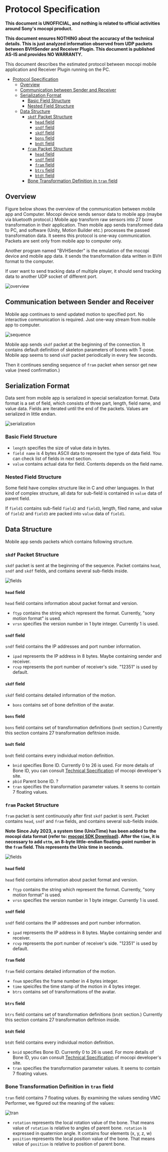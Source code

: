 # Protocol Specification
**This document is UNOFFICIAL, and nothing is related to official activities around Sony's mocopi product.**

**This document ensures NOTHING about the accuracy of the technical details. This is just analyzed information observed from UDP packets between BVHSender and Receiver Plugin. This document is published AS-IS and provides NO WARRANTY.**

This document describes the estimated protocol between mocopi mobile application and Receiver Plugin running on the PC.

- [Protocol Specification](#protocol-specification)
  - [Overview](#overview)
  - [Communication between Sender and Receiver](#communication-between-sender-and-receiver)
  - [Serialization Format](#serialization-format)
    - [Basic Field Structure](#basic-field-structure)
    - [Nested Field Structure](#nested-field-structure)
  - [Data Structure](#data-structure)
    - [`skdf` Packet Structure](#skdf-packet-structure)
      - [`head` field](#head-field)
      - [`sndf` field](#sndf-field)
      - [`skdf` field](#skdf-field)
      - [`bons` field](#bons-field)
      - [`bndt` field](#bndt-field)
    - [`fram` Packet Structure](#fram-packet-structure)
      - [`head` field](#head-field-1)
      - [`sndf` field](#sndf-field-1)
      - [`fram` field](#fram-field)
      - [`btrs` field](#btrs-field)
      - [`btdt` field](#btdt-field)
    - [Bone Transformation Definition in `tran` field](#bone-transformation-definition-in-tran-field)


## Overview
Figure below shows the overview of the communication between mobile app and Computer.
Mocopi device sends sensor data to mobile app (maybe via bluetooth protocol.)
Mobile app transform raw sensors into 27 bone transformation in their application.
Then mobile app sends transformed data to PC, and software (Unity, Motion Builder etc.) processes the passed transformation data.
It seems this protocol is one-way communication. Packets are sent only from mobile app to computer only.

Another program named "BVHSender" is the emulation of the mocopi device and mobile app data.
it sends the transformation data written in BVH format to the computer.

If user want to send tracking data of multiple player, it should send tracking data to another UDP socket of different port.

![overview](overview.png)


## Communication between Sender and Receiver
Mobile app continues to send updated motion to specified port. No interactive communication is required. Just one-way stream from mobile app to computer.

![sequence](seq.png)

Mobile app sends `skdf` packet at the beginning of the connection.
It contains default definition of skeleton parameters of bones with T-pose.
Mobile app seems to send `skdf` packet periodically in every few seconds.

Then it continues sending sequence of `fram` packet when sensor get new value (need confirmation.)

## Serialization Format
Data sent from mobile app is serialized in special serialization format.
Data format is a set of field, which consists of three part, length, field name, and value data.
Fields are iterated until the end of the packets.
Values are serialized in little endian.

![serialization](serialization-format.png)
### Basic Field Structure
- `length` specifies the size of value data in bytes.
- `field name` is 4 bytes ASCII data to represent the type of data field.
  You can check list of fields in next section.
- `value` contains actual data for field. Contents depends on the field name.

### Nested Field Structure
Some field have complex structure like in C and other languages. In that kind of complex structure, all data for sub-field is contained in `value` data of parent field.

If `field1` contains sub-field `field2` and `field3`, length, filed name, and value of `field2` and `field3` are packed into `value` data of `field1`.

## Data Structure
Mobile app sends packets which contains following structure.

### `skdf` Packet Structure
`skdf` packet is sent at the beginning of the sequence.
Packet contains `head`, `sndf` and `skdf` fields, and contains several sub-fields inside.

![fields](skdf-structure.png)

#### `head` field
`head` field contains information about packet format and version.
- `ftyp` contains the string which represent the format. Currently, "sony motion format" is used.
- `vrsn` specifies the version number in 1 byte integer. Currently 1 is used.

#### `sndf` field
`sndf` field contains the IP addresses and port number information.
- `ipad` represents the IP address in 8 bytes. Maybe containing sender and receiver.
- `rcvp` represents the port number of receiver's side. "12351" is used by default.

#### `skdf` field
`skdf` field contains detailed information of the motion.
- `bons` contains set of bone definition of the avatar.

#### `bons` field
`bons` field contains set of transformation definitions (`bndt` section.) Currently this section contains 27 transformation defitnion inside.

#### `bndt` field
`bndt` field contains every individual motion definition.
- `bnid` specifies Bone ID. Currently 0 to 26 is used.
  For more details of Bone ID, you can consult [Technical Specification](https://www.sony.net/Products/mocopi-dev/jp/documents/Home/TechSpec.html) of mocopi developer's site.
- `pbid` Parent bone ID. ?
- `tran` specifies the transformation parameter values. It seems to contain 7 floating values. 

### `fram` Packet Structure
`fram` packet is sent continuously after first `skdf` packet is sent.
Packet contains `head`, `sndf` and `fram` fields, and contains several sub-fields inside.

**Note**
**Since July 2023, a system time (UnixTime) has been added to the mocopi data format (refer to: [mocopi SDK Download](https://www.sony.net/Products/mocopi-dev/en/downloads/DownloadInfo.html)). After the `time`, it is necessary to add `uttm`, an 8-byte little-endian floating-point number in the `fram` field. This represents the Unix time in seconds.**

![fields](fram-structure.png)
#### `head` field
`head` field contains information about packet format and version.
- `ftyp` contains the string which represent the format. Currently, "sony motion format" is used.
- `vrsn` specifies the version number in 1 byte integer. Currently 1 is used.

#### `sndf` field
`sndf` field contains the IP addresses and port number information.
- `ipad` represents the IP address in 8 bytes. Maybe containing sender and receiver.
- `rcvp` represents the port number of receiver's side. "12351" is used by default.

#### `fram` field
`fram` field contains detailed information of the motion.
- `fnum` specifies the frame number in 4 bytes integer.
- `time` speicifes the time stamp of the motion in 4 bytes integer.
- `btrs` contains set of transformations of the avatar.

#### `btrs` field
`btrs` field contains set of transformation definitions (`btdt` section.) Currently this section contains 27 transformation defitnion inside.

#### `btdt` field
`btdt` field contains every individual motion definition.
- `bnid` specifies Bone ID. Currently 0 to 26 is used.
  For more details of Bone ID, you can consult [Technical Specification](https://www.sony.net/Products/mocopi-dev/jp/documents/Home/TechSpec.html) of mocopi developer's site.
- `tran` specifies the transformation parameter values. It seems to contain 7 floating values. 

### Bone Transformation Definition in `tran` field
`tran` field contains 7 floating values. By examining the values sending VMC Performer, we figured out the meaning of the values:

![tran](tran-structure.png)

- `rotation` represents the local rotation value of the bone. That means value of `rotation` is relative to angles of parent bone.
  `rotation` is expressed in quaternion angle. It contains four elements (x, y, z, w)
- `position` represents the local position value of the bone. That means value of `position` is relative to position of parent bone.
